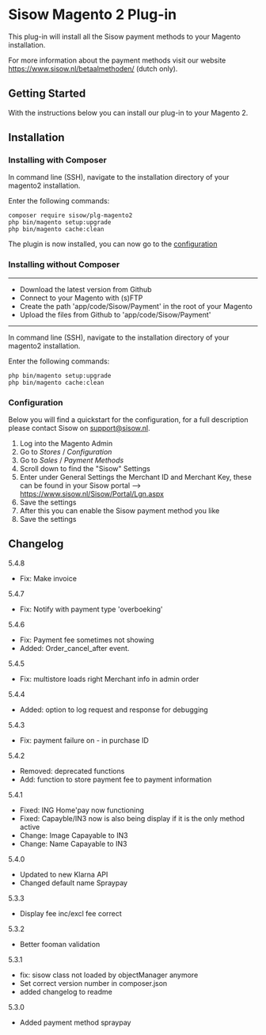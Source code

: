 # Sisow Magento 2 Plug-in

This plug-in will install all the Sisow payment methods to  your Magento installation. 

For more information about the payment methods visit our website https://www.sisow.nl/betaalmethoden/ (dutch only).

## Getting Started

With the instructions below you can install our plug-in to your Magento 2.

## Installation

### Installing with Composer

In command line (SSH), navigate to the installation directory of your magento2 installation.

Enter the following commands:

```
composer require sisow/plg-magento2
php bin/magento setup:upgrade
php bin/magento cache:clean
```

The plugin is now installed, you can now go to the [configuration](#configuration)

### Installing without Composer

---
- Download the latest version from Github
- Connect to your Magento with (s)FTP
- Create the path 'app/code/Sisow/Payment' in the root of your Magento
- Upload the files from Github to 'app/code/Sisow/Payment'
---

In command line (SSH), navigate to the installation directory of your magento2 installation.

Enter the following commands:

```
php bin/magento setup:upgrade
php bin/magento cache:clean
```

### Configuration

Below you will find a quickstart for the configuration, for a full description please contact Sisow on support@sisow.nl.
1. Log into the Magento Admin
2. Go to *Stores* / *Configuration*
3. Go to *Sales* / *Payment Methods*
4. Scroll down to find the "Sisow" Settings
5. Enter under General Settings the Merchant ID and Merchant Key, these can be found in your Sisow portal --> https://www.sisow.nl/Sisow/Portal/Lgn.aspx
6. Save the settings
7. After this you can enable the Sisow payment method you like
8. Save the settings

## Changelog
5.4.8
- Fix: Make invoice

5.4.7
- Fix: Notify with payment type 'overboeking'

5.4.6
- Fix: Payment fee sometimes not showing
- Added: Order_cancel_after event.

5.4.5
- Fix: multistore loads right Merchant info in admin order

5.4.4
- Added: option to log request and response for debugging

5.4.3
- Fix: payment failure on - in purchase ID

5.4.2
- Removed: deprecated functions
- Add: function to store payment fee to payment information

5.4.1
- Fixed: ING Home'pay now functioning
- Fixed: Capayble/IN3 now is also being display if it is the only method active
- Change: Image Capayable to IN3
- Change: Name Capayable to IN3

5.4.0
- Updated to new Klarna API
- Changed default name Spraypay

5.3.3
- Display fee inc/excl fee correct

5.3.2
- Better fooman validation

5.3.1
- fix: sisow class not loaded by objectManager anymore
- Set correct version number in composer.json
- added changelog to readme

5.3.0
- Added payment method spraypay